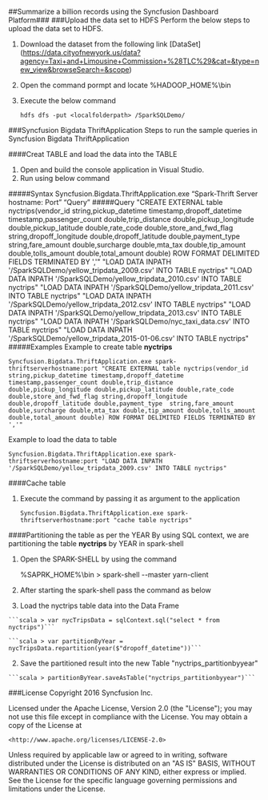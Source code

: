 ##Summarize a billion records using the Syncfusion Dashboard Platform###
###Upload the data set to HDFS
Perform the below steps to upload the data set to HDFS.

1. Download the dataset from the following link [DataSet] (https://data.cityofnewyork.us/data?agency=Taxi+and+Limousine+Commission+%28TLC%29&cat=&type=new_view&browseSearch=&scope) 

2. Open the command pormpt and locate %HADOOP_HOME%\bin 
3. Execute the  below command 

	```hdfs dfs -put <localfolderpath> /SparkSQLDemo/```

###Syncfusion Bigdata ThriftApplication
Steps to run the sample queries in Syncfusion Bigdata ThriftApplication

####Creat TABLE and load the data into the TABLE

1. Open and build the console application in Visual Studio.
2. Run using below command

#####Syntax
	Syncfusion.Bigdata.ThriftApplication.exe “Spark-Thrift Server hostname: Port” “Query”
#####Query
	"CREATE EXTERNAL table nyctrips(vendor_id string,pickup_datetime timestamp,dropoff_datetime timestamp,passenger_count double,trip_distance  double,pickup_longitude double,pickup_latitude double,rate_code double,store_and_fwd_flag string,dropoff_longitude double,dropoff_latitude double,payment_type  string,fare_amount double,surcharge double,mta_tax double,tip_amount double,tolls_amount double,total_amount double) ROW FORMAT DELIMITED FIELDS TERMINATED BY ','"
	"LOAD DATA INPATH '/SparkSQLDemo/yellow_tripdata_2009.csv' INTO TABLE nyctrips"
	"LOAD DATA INPATH '/SparkSQLDemo/yellow_tripdata_2010.csv' INTO TABLE nyctrips"
	"LOAD DATA INPATH '/SparkSQLDemo/yellow_tripdata_2011.csv' INTO TABLE nyctrips"
	"LOAD DATA INPATH '/SparkSQLDemo/yellow_tripdata_2012.csv' INTO TABLE nyctrips"
	"LOAD DATA INPATH '/SparkSQLDemo/yellow_tripdata_2013.csv' INTO TABLE nyctrips"
	"LOAD DATA INPATH '/SparkSQLDemo/nyc_taxi_data.csv' INTO TABLE nyctrips"
	"LOAD DATA INPATH '/SparkSQLDemo/yellow_tripdata_2015-01-06.csv' INTO TABLE nyctrips"
#####Examples
Example to create table **nyctrips**

	Syncfusion.Bigdata.ThriftApplication.exe spark-thriftserverhostname:port "CREATE EXTERNAL table nyctrips(vendor_id string,pickup_datetime timestamp,dropoff_datetime timestamp,passenger_count double,trip_distance  double,pickup_longitude double,pickup_latitude double,rate_code double,store_and_fwd_flag string,dropoff_longitude double,dropoff_latitude double,payment_type  string,fare_amount double,surcharge double,mta_tax double,tip_amount double,tolls_amount double,total_amount double) ROW FORMAT DELIMITED FIELDS TERMINATED BY ','"
	
Example to load the data to table

	Syncfusion.Bigdata.ThriftApplication.exe spark-thriftserverhostname:port "LOAD DATA INPATH '/SparkSQLDemo/yellow_tripdata_2009.csv' INTO TABLE nyctrips"
	
####Cache table 
1. Execute the command by passing it as argument to the application 

	```Syncfusion.Bigdata.ThriftApplication.exe spark-thriftserverhostname:port "cache table nyctrips"```

####Partitioning the table as per the YEAR 
By using SQL context, we are partitioning the table **nyctrips** by YEAR in spark-shell

1. Open the SPARK-SHELL by using the command

	%SAPRK_HOME%\bin > spark-shell --master yarn-client
		
2. After starting the spark-shell pass the command as below
	
  1. Load the nyctrips table data into the Data Frame

	```scala > var nycTripsData = sqlContext.sql("select * from nyctrips")```
	
	```scala > var partitionByYear = nycTripsData.repartition(year($"dropoff_datetime"))```
	
  2. Save the partitioned result into the new Table "nyctrips_partitionbyyear"
	
	```scala > partitionByYear.saveAsTable("nyctrips_partitionbyyear")```

###License
Copyright 2016 Syncfusion Inc.

Licensed under the Apache License, Version 2.0 (the "License");
you may not use this file except in compliance with the License.
You may obtain a copy of the License at

    <http://www.apache.org/licenses/LICENSE-2.0>
    
Unless required by applicable law or agreed to in writing, software
distributed under the License is distributed on an "AS IS" BASIS,
WITHOUT WARRANTIES OR CONDITIONS OF ANY KIND, either express or implied.
See the License for the specific language governing permissions and
limitations under the License.
